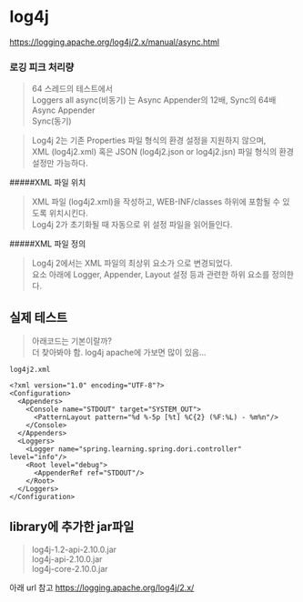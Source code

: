 
# log4j  
https://logging.apache.org/log4j/2.x/manual/async.html


### 로깅 피크 처리량  
> 64 스레드의 테스트에서   
> Loggers all async(비동기) 는 Async Appender의 12배, Sync의 64배  
> Async Appender  
> Sync(동기)  


> Log4j 2는 기존 Properties 파일 형식의 환경 설정을 지원하지 않으며,  
> XML (log4j2.xml) 혹은 JSON (log4j2.json or log4j2.jsn) 파일 형식의 환경 설정만 가능하다.  

#####XML 파일 위치  
> XML 파일 (log4j2.xml)을 작성하고, WEB-INF/classes 하위에 포함될 수 있도록 위치시킨다.  
> Log4j 2가 초기화될 때 자동으로 위 설정 파일을 읽어들인다.  

#####XML 파일 정의  
> Log4j 2에서는 XML 파일의 최상위 요소가 <Configuration>으로 변경되었다.  
> <Configuration>요소 아래에 Logger, Appender, Layout 설정 등과 관련한 하위 요소를 정의한다.  


## 실제 테스트

> 아래코드는 기본이랄까?  
> 더 찾아봐야 함.
> log4j apache에 가보면 많이 있음...

`log4j2.xml`
~~~
<?xml version="1.0" encoding="UTF-8"?>
<Configuration>
  <Appenders>
    <Console name="STDOUT" target="SYSTEM_OUT">
      <PatternLayout pattern="%d %-5p [%t] %C{2} (%F:%L) - %m%n"/>
    </Console>
  </Appenders>
  <Loggers>
    <Logger name="spring.learning.spring.dori.controller" level="info"/>
    <Root level="debug">
      <AppenderRef ref="STDOUT"/>
    </Root>
  </Loggers>
</Configuration>
~~~

## library에 추가한 jar파일
> log4j-1.2-api-2.10.0.jar  
> log4j-api-2.10.0.jar  
> log4j-core-2.10.0.jar  

아래 url 참고
https://logging.apache.org/log4j/2.x/
